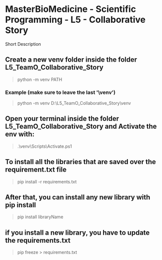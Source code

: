# MasterBioMedicine - Scientific Programming - L5 - Collaborative Story 
Short Description

## Create a new venv folder inside the folder L5_TeamO_Collaborative_Story
> python -m venv PATH

### Example (make sure to leave the last '\venv')
> python -m venv D:\L5_TeamO_Collaborative_Story\venv

## Open your terminal inside the folder L5_TeamO_Collaborative_Story and Activate the env with:
> .\venv\Scripts\Activate.ps1

## To install all the libraries that are saved over the requirement.txt file 
> pip install -r requirements.txt 

## After that, you can install any new library with pip install
> pip install libraryName

## if you install a new library, you have to update the requirements.txt
> pip freeze > requirements.txt 